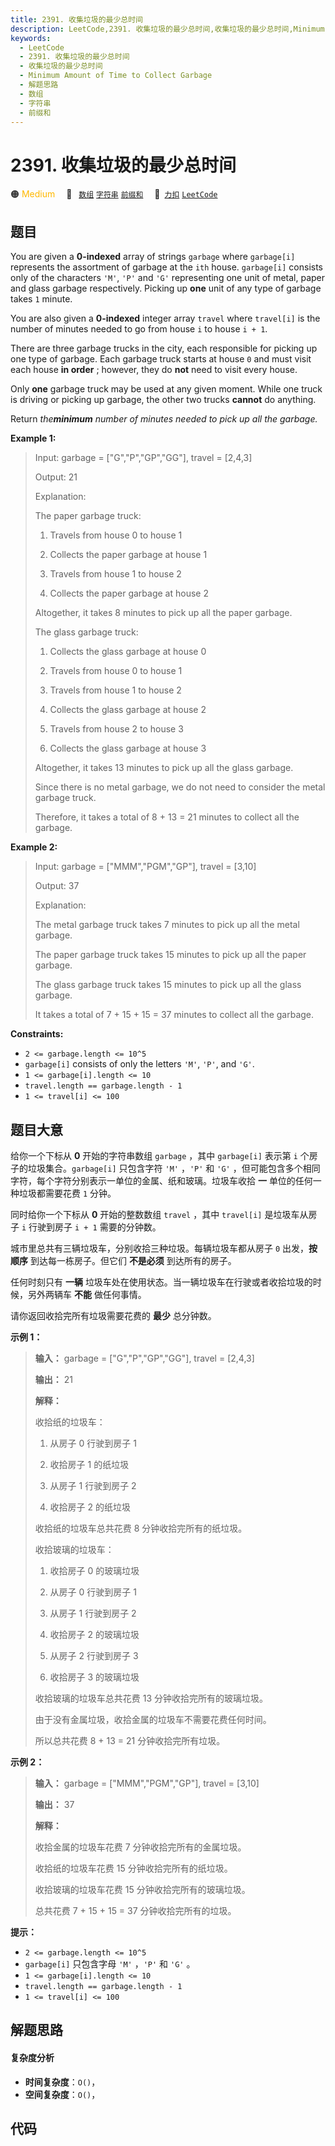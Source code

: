 ```yaml
---
title: 2391. 收集垃圾的最少总时间
description: LeetCode,2391. 收集垃圾的最少总时间,收集垃圾的最少总时间,Minimum Amount of Time to Collect Garbage,解题思路,数组,字符串,前缀和
keywords:
  - LeetCode
  - 2391. 收集垃圾的最少总时间
  - 收集垃圾的最少总时间
  - Minimum Amount of Time to Collect Garbage
  - 解题思路
  - 数组
  - 字符串
  - 前缀和
---
```


# 2391. 收集垃圾的最少总时间

🟠 <font color=#ffb800>Medium</font>&emsp; 🔖&ensp; [`数组`](/tag/array.md) [`字符串`](/tag/string.md) [`前缀和`](/tag/prefix-sum.md)&emsp; 🔗&ensp;[`力扣`](https://leetcode.cn/problems/minimum-amount-of-time-to-collect-garbage) [`LeetCode`](https://leetcode.com/problems/minimum-amount-of-time-to-collect-garbage)

## 题目

You are given a **0-indexed** array of strings `garbage` where `garbage[i]`
represents the assortment of garbage at the `ith` house. `garbage[i]` consists
only of the characters `'M'`, `'P'` and `'G'` representing one unit of metal,
paper and glass garbage respectively. Picking up **one** unit of any type of
garbage takes `1` minute.

You are also given a **0-indexed** integer array `travel` where `travel[i]` is
the number of minutes needed to go from house `i` to house `i + 1`.

There are three garbage trucks in the city, each responsible for picking up
one type of garbage. Each garbage truck starts at house `0` and must visit
each house **in order** ; however, they do **not** need to visit every house.

Only **one** garbage truck may be used at any given moment. While one truck is
driving or picking up garbage, the other two trucks **cannot** do anything.

Return _the**minimum** number of minutes needed to pick up all the garbage._



**Example 1:**

> Input: garbage = ["G","P","GP","GG"], travel = [2,4,3]
> 
> Output: 21
> 
> Explanation:
> 
> The paper garbage truck:
> 
> 1. Travels from house 0 to house 1
> 
> 2. Collects the paper garbage at house 1
> 
> 3. Travels from house 1 to house 2
> 
> 4. Collects the paper garbage at house 2
> 
> Altogether, it takes 8 minutes to pick up all the paper garbage.
> 
> The glass garbage truck:
> 
> 1. Collects the glass garbage at house 0
> 
> 2. Travels from house 0 to house 1
> 
> 3. Travels from house 1 to house 2
> 
> 4. Collects the glass garbage at house 2
> 
> 5. Travels from house 2 to house 3
> 
> 6. Collects the glass garbage at house 3
> 
> Altogether, it takes 13 minutes to pick up all the glass garbage.
> 
> Since there is no metal garbage, we do not need to consider the metal garbage truck.
> 
> Therefore, it takes a total of 8 + 13 = 21 minutes to collect all the garbage.

**Example 2:**

> Input: garbage = ["MMM","PGM","GP"], travel = [3,10]
> 
> Output: 37
> 
> Explanation:
> 
> The metal garbage truck takes 7 minutes to pick up all the metal garbage.
> 
> The paper garbage truck takes 15 minutes to pick up all the paper garbage.
> 
> The glass garbage truck takes 15 minutes to pick up all the glass garbage.
> 
> It takes a total of 7 + 15 + 15 = 37 minutes to collect all the garbage.

**Constraints:**

  * `2 <= garbage.length <= 10^5`
  * `garbage[i]` consists of only the letters `'M'`, `'P'`, and `'G'`.
  * `1 <= garbage[i].length <= 10`
  * `travel.length == garbage.length - 1`
  * `1 <= travel[i] <= 100`


## 题目大意

给你一个下标从 **0**  开始的字符串数组 `garbage` ，其中 `garbage[i]` 表示第 `i`
个房子的垃圾集合。`garbage[i]` 只包含字符 `'M'` ，`'P'` 和 `'G'`
，但可能包含多个相同字符，每个字符分别表示一单位的金属、纸和玻璃。垃圾车收拾 **一**  单位的任何一种垃圾都需要花费 `1` 分钟。

同时给你一个下标从 **0**  开始的整数数组 `travel` ，其中 `travel[i]` 是垃圾车从房子 `i` 行驶到房子 `i + 1`
需要的分钟数。

城市里总共有三辆垃圾车，分别收拾三种垃圾。每辆垃圾车都从房子 `0` 出发，**按顺序**  到达每一栋房子。但它们 **不是必须**  到达所有的房子。

任何时刻只有 **一辆**  垃圾车处在使用状态。当一辆垃圾车在行驶或者收拾垃圾的时候，另外两辆车 **不能**  做任何事情。

请你返回收拾完所有垃圾需要花费的 **最少**  总分钟数。



**示例 1：**

> 
> 
> 
> 
> 
> **输入：** garbage = ["G","P","GP","GG"], travel = [2,4,3]
> 
> **输出：** 21
> 
> **解释：**
> 
> 收拾纸的垃圾车：
> 
> 1. 从房子 0 行驶到房子 1
> 
> 2. 收拾房子 1 的纸垃圾
> 
> 3. 从房子 1 行驶到房子 2
> 
> 4. 收拾房子 2 的纸垃圾
> 
> 收拾纸的垃圾车总共花费 8 分钟收拾完所有的纸垃圾。
> 
> 收拾玻璃的垃圾车：
> 
> 1. 收拾房子 0 的玻璃垃圾
> 
> 2. 从房子 0 行驶到房子 1
> 
> 3. 从房子 1 行驶到房子 2
> 
> 4. 收拾房子 2 的玻璃垃圾
> 
> 5. 从房子 2 行驶到房子 3
> 
> 6. 收拾房子 3 的玻璃垃圾
> 
> 收拾玻璃的垃圾车总共花费 13 分钟收拾完所有的玻璃垃圾。
> 
> 由于没有金属垃圾，收拾金属的垃圾车不需要花费任何时间。
> 
> 所以总共花费 8 + 13 = 21 分钟收拾完所有垃圾。
> 
> 

**示例 2：**

> 
> 
> 
> 
> 
> **输入：** garbage = ["MMM","PGM","GP"], travel = [3,10]
> 
> **输出：** 37
> 
> **解释：**
> 
> 收拾金属的垃圾车花费 7 分钟收拾完所有的金属垃圾。
> 
> 收拾纸的垃圾车花费 15 分钟收拾完所有的纸垃圾。
> 
> 收拾玻璃的垃圾车花费 15 分钟收拾完所有的玻璃垃圾。
> 
> 总共花费 7 + 15 + 15 = 37 分钟收拾完所有的垃圾。
> 
> 



**提示：**

  * `2 <= garbage.length <= 10^5`
  * `garbage[i]` 只包含字母 `'M'` ，`'P'` 和 `'G'` 。
  * `1 <= garbage[i].length <= 10`
  * `travel.length == garbage.length - 1`
  * `1 <= travel[i] <= 100`


## 解题思路

#### 复杂度分析

- **时间复杂度**：`O()`，
- **空间复杂度**：`O()`，

## 代码

```javascript

```